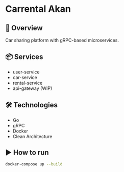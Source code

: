 # Carrental Akan

## 🧾 Overview
Car sharing platform with gRPC-based microservices.

## 📦 Services
- user-service
- car-service
- rental-service
- api-gateway (WIP)

## 🛠 Technologies
- Go
- gRPC
- Docker
- Clean Architecture

## ▶️ How to run
```bash
docker-compose up --build

